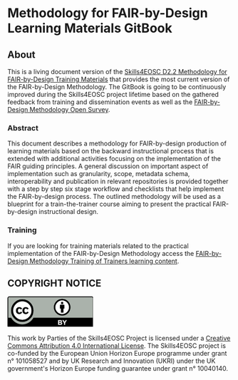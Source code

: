 # Methodology for FAIR-by-Design Learning Materials GitBook

## About

This is a living document version of the [Skills4EOSC D2.2 Methodology for FAIR-by-Design Training Materials](https://zenodo.org/record/7875541) that provides the most current version of the FAIR-by-Design Methodology. The GitBook is going to be continuously improved during the Skills4EOSC project lifetime based on the gathered feedback from training and dissemination events as well as the [FAIR-by-Design Methodology Open Survey](https://ec.europa.eu/eusurvey/runner/FAIR-by-Design_Open_Survey).

### Abstract

This document describes a methodology for FAIR-by-design production of learning materials based on the backward instructional process that is extended with additional activities focusing on the implementation of the FAIR guiding principles. A general discussion on important aspect of implementation such as granularity, scope, metadata schema, interoperability and publication in relevant repositories is provided together with a step by step six stage workflow and checklists that help implement the FAIR-by-design process. The outlined methodology will be used as a blueprint for a train-the-trainer course aiming to present the practical FAIR-by-design instructional design.

### Training

If you are looking for training materials related to the practical implementation of the FAIR-by-Design Methodology access the [FAIR-by-Design Methodology Training of Trainers learning content](https://fair-by-design-methodology.github.io/FAIR-by-Design_ToT/latest/). 

## COPYRIGHT NOTICE 

![CC BY 4.0 License Icon](./resources/attachments/CC-BY_large.png)

This work by Parties of the Skills4EOSC Project is licensed under a [Creative Commons Attribution 4.0 International License](http://creativecommons.org/licenses/by/4.0/). The Skills4EOSC project is co-funded by the European Union Horizon Europe programme under grant n° 101058527 and by UK Research and Innovation (UKRI) under the UK government's Horizon Europe funding guarantee under grant n° 10040140.

